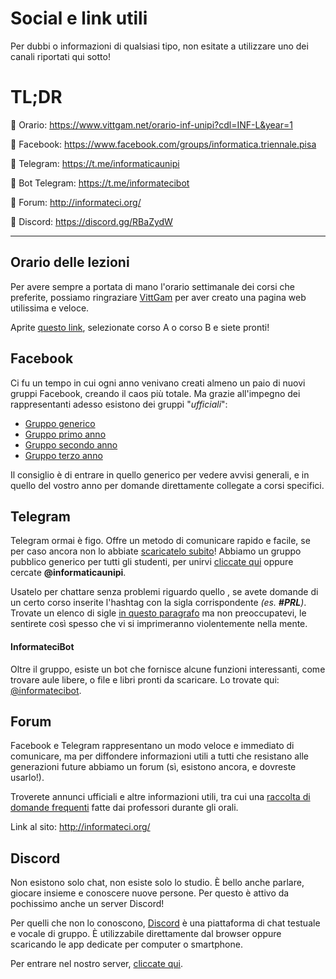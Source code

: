 # Social e link utili

Per dubbi o informazioni di qualsiasi tipo, non esitate a utilizzare uno dei canali riportati qui sotto!

# TL;DR
📌 Orario: https://www.vittgam.net/orario-inf-unipi?cdl=INF-L&year=1

📌 Facebook: https://www.facebook.com/groups/informatica.triennale.pisa

📌 Telegram: https://t.me/informaticaunipi

📌 Bot Telegram: https://t.me/informatecibot

📌 Forum: http://informateci.org/

📌 Discord: https://discord.gg/RBaZydW

___

## Orario delle lezioni

Per avere sempre a portata di mano l'orario settimanale dei corsi che preferite, possiamo ringraziare [VittGam](https://www.vittgam.net) per aver creato una pagina web utilissima e veloce.

Aprite [questo link](https://www.vittgam.net/orario-inf-unipi?cdl=INF-L&year=1), selezionate corso A o corso B e siete pronti!

## Facebook

Ci fu un tempo in cui ogni anno venivano creati almeno un paio di nuovi gruppi Facebook, creando il caos più totale. Ma grazie all'impegno dei rappresentanti adesso esistono dei gruppi "_ufficiali_":

* [Gruppo generico](http://bit.ly/facebookinf0)
* [Gruppo primo anno](https://www.facebook.com/groups/158021557990496)
* [Gruppo secondo anno](https://www.facebook.com/groups/273997049467916)
* [Gruppo terzo anno](https://www.facebook.com/groups/160618313977007)

Il consiglio è di entrare in quello generico per vedere avvisi generali, e in quello del vostro anno per domande direttamente collegate a corsi specifici.

## Telegram

Telegram ormai è figo. Offre un metodo di comunicare rapido e facile, se per caso ancora non lo abbiate [scaricatelo subito](https://telegram.org/dl)!
Abbiamo un gruppo pubblico generico per tutti gli studenti, per unirvi [cliccate qui](https://t.me/informaticaunipi) oppure cercate **@informaticaunipi**.

Usatelo per chattare senza problemi riguardo quello , se avete domande di un certo corso inserite l'hashtag con la sigla corrispondente _\(es. **\#PRL**\)_. Trovate un elenco di sigle [in questo paragrafo](/sigle.md) ma non preoccupatevi, le sentirete così spesso che vi si imprimeranno violentemente nella mente.

#### InformateciBot

Oltre il gruppo, esiste un bot che fornisce alcune funzioni interessanti, come trovare aule libere, o file e libri pronti da scaricare.
Lo trovate qui: [@informatecibot](https://t.me/informatecibot).

## Forum

Facebook e Telegram rappresentano un modo veloce e immediato di comunicare, ma per diffondere informazioni utili a tutti che resistano alle generazioni future abbiamo un forum \(sì, esistono ancora, e dovreste usarlo!\).

Troverete annunci ufficiali e altre informazioni utili, tra cui una [raccolta di domande frequenti](http://informateci.org/discussion/823/lista-domande-orali) fatte dai professori durante gli orali.

Link al sito: http://informateci.org/



## Discord

Non esistono solo chat, non esiste solo lo studio. È bello anche parlare, giocare insieme e conoscere nuove persone. Per questo è attivo da pochissimo anche un server Discord!

Per quelli che non lo conoscono, [Discord](https://discord.io) è una piattaforma di chat testuale e vocale di gruppo. È utilizzabile direttamente dal browser oppure scaricando le app dedicate per computer o smartphone.

Per entrare nel nostro server, [cliccate qui](https://discord.gg/RBaZydW).
